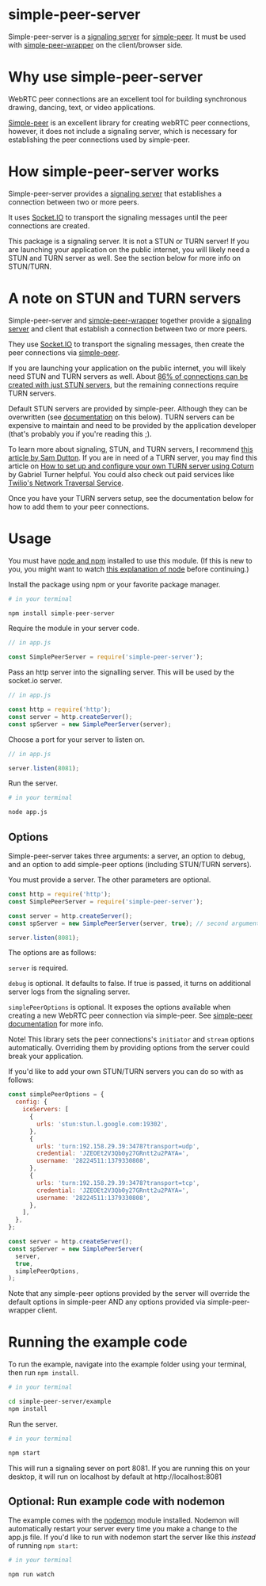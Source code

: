 # simple-peer-server

Simple-peer-server is a [signaling server](https://developer.mozilla.org/en-US/docs/Web/API/WebRTC_API/Signaling_and_video_calling) for [simple-peer](https://github.com/feross/simple-peer). It must be used with [simple-peer-wrapper](https://github.com/lisajamhoury/simple-peer-wrapper) on the client/browser side.

# Why use simple-peer-server

WebRTC peer connections are an excellent tool for building synchronous drawing, dancing, text, or video applications.

[Simple-peer](https://github.com/feross/simple-peer) is an excellent library for creating webRTC peer connections, however, it does not include a signaling server, which is necessary for establishing the peer connections used by simple-peer.

# How simple-peer-server works

Simple-peer-server provides a [signaling server](https://developer.mozilla.org/en-US/docs/Web/API/WebRTC_API/Signaling_and_video_calling) that establishes a connection between two or more peers.

It uses [Socket.IO](https://socket.io/) to transport the signaling messages until the peer connections are created.

This package is a signaling server. It is not a STUN or TURN server! If you are launching your application on the public internet, you will likely need a STUN and TURN server as well. See the section below for more info on STUN/TURN.

# A note on STUN and TURN servers

Simple-peer-server and [simple-peer-wrapper](https://github.com/lisajamhoury/simple-peer-wrapper) together provide a [signaling server](https://developer.mozilla.org/en-US/docs/Web/API/WebRTC_API/Signaling_and_video_calling) and client that establish a connection between two or more peers.

They use [Socket.IO](https://socket.io/) to transport the signaling messages, then create the peer connections via [simple-peer](https://github.com/feross/simple-peer).

If you are launching your application on the public internet, you will likely need STUN and TURN servers as well. About [86% of connections can be created with just STUN servers](https://www.html5rocks.com/en/tutorials/webrtc/infrastructure/), but the remaining connections require TURN servers.

Default STUN servers are provided by simple-peer. Although they can be overwritten (see [documentation](#new-simplepeerwrapperoptions) on this below). TURN servers can be expensive to maintain and need to be provided by the application developer (that's probably you if you're reading this ;).

To learn more about signaling, STUN, and TURN servers, I recommend [this article by Sam Dutton](https://www.html5rocks.com/en/tutorials/webrtc/infrastructure/). If you are in need of a TURN server, you may find this article on [How to set up and configure your own TURN server using Coturn](https://gabrieltanner.org/blog/turn-server) by Gabriel Turner helpful. You could also check out paid services like [Twilio's Network Traversal Service](https://www.twilio.com/stun-turn).

Once you have your TURN servers setup, see the documentation below for how to add them to your peer connections.

# Usage

You must have [node and npm](https://nodejs.org/en/download/) installed to use this module. (If this is new to you, you might want to watch [this explanation of node](https://www.youtube.com/watch?v=FjWbUK2HdCo&t=0s) before continuing.)

Install the package using npm or your favorite package manager.

```bash
# in your terminal

npm install simple-peer-server
```

Require the module in your server code.

```javascript
// in app.js

const SimplePeerServer = require('simple-peer-server');
```

Pass an http server into the signalling server. This will be used by the socket.io server.

```javascript
// in app.js

const http = require('http');
const server = http.createServer();
const spServer = new SimplePeerServer(server);
```

Choose a port for your server to listen on.

```javascript
// in app.js

server.listen(8081);
```

Run the server.

```bash
# in your terminal

node app.js
```

## Options

Simple-peer-server takes three arguments: a server, an option to debug, and an option to add simple-peer options (including STUN/TURN servers).

You must provide a server. The other parameters are optional.

```javascript
const http = require('http');
const SimplePeerServer = require('simple-peer-server');

const server = http.createServer();
const spServer = new SimplePeerServer(server, true); // second argument turns on console logging from server

server.listen(8081);
```

The options are as follows:

`server` is required.

`debug` is optional. It defaults to false. If true is passed, it turns on additional server logs from the signaling server.

`simplePeerOptions` is optional. It exposes the options available when creating a new WebRTC peer connection via simple-peer. See [simple-peer documentation](https://github.com/feross/simple-peer#peer--new-peeropts) for more info.

Note! This library sets the peer connections's `initiator` and `stream` options automatically. Overriding them by providing options from the server could break your application.

If you'd like to add your own STUN/TURN servers you can do so with as follows:

```javascript
const simplePeerOptions = {
  config: {
    iceServers: [
      {
        urls: 'stun:stun.l.google.com:19302',
      },
      {
        urls: 'turn:192.158.29.39:3478?transport=udp',
        credential: 'JZEOEt2V3Qb0y27GRntt2u2PAYA=',
        username: '28224511:1379330808',
      },
      {
        urls: 'turn:192.158.29.39:3478?transport=tcp',
        credential: 'JZEOEt2V3Qb0y27GRntt2u2PAYA=',
        username: '28224511:1379330808',
      },
    ],
  },
};

const server = http.createServer();
const spServer = new SimplePeerServer(
  server,
  true,
  simplePeerOptions,
);
```

Note that any simple-peer options provided by the server will override the default options in simple-peer AND any options provided via simple-peer-wrapper client.

# Running the example code

To run the example, navigate into the example folder using your terminal, then run `npm install`.

```bash
# in your terminal

cd simple-peer-server/example
npm install
```

Run the server.

```bash
# in your terminal

npm start
```

This will run a signaling sever on port 8081. If you are running this on your desktop, it will run on localhost by default at http://localhost:8081

## Optional: Run example code with nodemon

The example comes with the [nodemon](https://www.npmjs.com/package/nodemon) module installed. Nodemon will automatically restart your server every time you make a change to the app.js file. If you'd like to run with nodemon start the server like this _instead_ of running `npm start`:

```bash
# in your terminal

npm run watch
```
